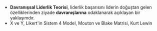 - **Davranışsal Liderlik Teorisi**, liderlik başarısını liderin doğuştan gelen özelliklerinden ziyade **davranışlarına** odaklanarak açıklayan bir yaklaşımdır.
- X ve Y, Likert'in Sistem 4 Model, Mouton ve Blake Matrisi, Kurt Lewin